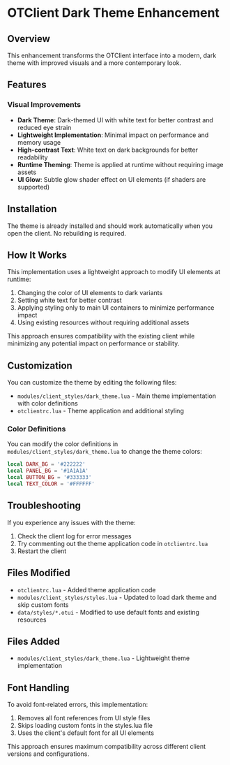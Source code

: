 # OTClient Dark Theme Enhancement

## Overview
This enhancement transforms the OTClient interface into a modern, dark theme with improved visuals and a more contemporary look.

## Features

### Visual Improvements
- **Dark Theme**: Dark-themed UI with white text for better contrast and reduced eye strain
- **Lightweight Implementation**: Minimal impact on performance and memory usage
- **High-contrast Text**: White text on dark backgrounds for better readability
- **Runtime Theming**: Theme is applied at runtime without requiring image assets
- **UI Glow**: Subtle glow shader effect on UI elements (if shaders are supported)

## Installation

The theme is already installed and should work automatically when you open the client. No rebuilding is required.

## How It Works

This implementation uses a lightweight approach to modify UI elements at runtime:

1. Changing the color of UI elements to dark variants
2. Setting white text for better contrast
3. Applying styling only to main UI containers to minimize performance impact
4. Using existing resources without requiring additional assets

This approach ensures compatibility with the existing client while minimizing any potential impact on performance or stability.

## Customization

You can customize the theme by editing the following files:

- `modules/client_styles/dark_theme.lua` - Main theme implementation with color definitions
- `otclientrc.lua` - Theme application and additional styling

### Color Definitions

You can modify the color definitions in `modules/client_styles/dark_theme.lua` to change the theme colors:

```lua
local DARK_BG = '#222222'
local PANEL_BG = '#1A1A1A'
local BUTTON_BG = '#333333'
local TEXT_COLOR = '#FFFFFF'
```

## Troubleshooting

If you experience any issues with the theme:

1. Check the client log for error messages
2. Try commenting out the theme application code in `otclientrc.lua`
3. Restart the client

## Files Modified

- `otclientrc.lua` - Added theme application code
- `modules/client_styles/styles.lua` - Updated to load dark theme and skip custom fonts
- `data/styles/*.otui` - Modified to use default fonts and existing resources

## Files Added

- `modules/client_styles/dark_theme.lua` - Lightweight theme implementation

## Font Handling

To avoid font-related errors, this implementation:

1. Removes all font references from UI style files
2. Skips loading custom fonts in the styles.lua file
3. Uses the client's default font for all UI elements

This approach ensures maximum compatibility across different client versions and configurations.